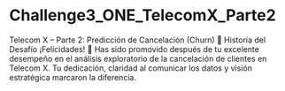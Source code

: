 # Challenge3_ONE_TelecomX_Parte2
Telecom X – Parte 2: Predicción de Cancelación (Churn)  📣 Historia del Desafío  ¡Felicidades! 🎉 Has sido promovido después de tu excelente desempeño en el análisis exploratorio de la cancelación de clientes en Telecom X. Tu dedicación, claridad al comunicar los datos y visión estratégica marcaron la diferencia. 
